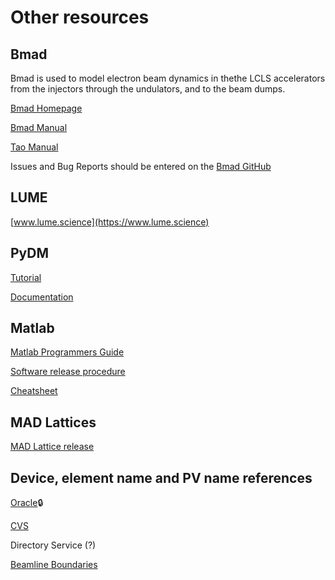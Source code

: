 # Other resources

## Bmad 
Bmad is used to model electron beam dynamics in thethe LCLS accelerators from the injectors through the undulators, and to the beam dumps.

[Bmad Homepage](https://www.classe.cornell.edu/bmad/)

[Bmad Manual](https://www.classe.cornell.edu/bmad/manual.html)

[Tao Manual](https://www.classe.cornell.edu/bmad/tao.html)

Issues and Bug Reports should be entered on the [Bmad GitHub](https://github.com/DavidSagan/Bmad/issues)


## LUME

[www.lume.science](https://www.lume.science)

## PyDM

[Tutorial](https://slaclab.github.io/pydm-tutorial/)

[Documentation](https://slaclab.github.io/pydm/)


## Matlab

[Matlab Programmers Guide](https://www.slac.stanford.edu/grp/ad/docs/model/matlab/programmers_guide.html)


[Software release procedure](https://www.slac.stanford.edu/grp/ad/docs/model/matlab/programmers_guide.html#appendix_b:_software_release_procedure)

[Cheatsheet](https://www.slac.stanford.edu/grp/ad/docs/model/matlab/cheatsheet.html)

## MAD Lattices

[MAD Lattice release](https://www.slac.stanford.edu/grp/ad/model/lcls.html)

## Device, element name and PV name references

[Oracle](https://oraweb.slac.stanford.edu/apex/slacprod/f?p=116):lock:

[CVS](https://www.slac.stanford.edu/cgi-bin/cvsweb/optics/script/elementdevices.dat?cvstag=HEAD&content-type=text/x-cvsweb-markup&cvsroot=LCLS)

Directory Service (?)

[Beamline Boundaries](https://docs.slac.stanford.edu/sites/pub/Publications/Beamline%20Boundaries.pdf)

